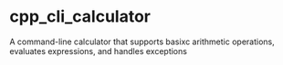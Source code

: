 # cpp_cli_calculator
A command-line calculator that supports basixc arithmetic operations, evaluates expressions, and handles exceptions
